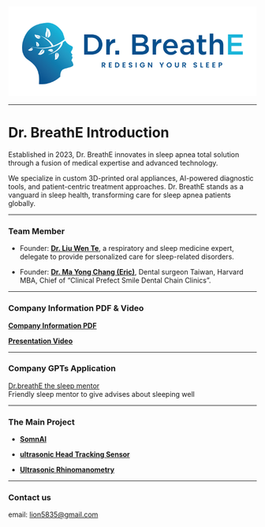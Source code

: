 ![picture](https://github.com/Dr-BreathE/Company-Information/blob/main/Dr.breathe%20logo.jpg)

------------

# Dr. BreathE Introduction

Established in 2023, Dr. BreathE innovates in sleep apnea total solution through a fusion of medical expertise and advanced technology.

We specialize in custom 3D-printed oral appliances, AI-powered diagnostic tools, and patient-centric treatment approaches. Dr. BreathE stands as a vanguard in sleep health, transforming care for sleep apnea patients globally.

------------

### Team Member

- Founder: [**Dr. Liu Wen Te**](https://github.com/Dr-BreathE/Company-Information/tree/main/TEAM/Dr.%20Liu%20Wen-Te), a respiratory and sleep medicine expert, delegate to provide personalized care for sleep-related disorders.
  
- Founder: [**Dr. Ma Yong Chang (Eric)**](https://github.com/Dr-BreathE/Company-Information/tree/main/TEAM/Dr.%20Ma%20Yung-Chang), Dental surgeon Taiwan, Harvard MBA, Chief of “Clinical Prefect Smile Dental Chain Clinics”.

------------
  
### Company Information PDF & Video

[**Company Information PDF**](https://github.com/Dr-BreathE/Company-Information/blob/main/Dr.BreathE%20Company%20Introduction.pdf)  

[**Presentation Video**](https://www.youtube.com/watch?v=S3_YNazX4rw)

------------
### Company GPTs Application

[Dr.breathE the sleep mentor](https://chat.openai.com/g/g-sjWeyuS2F-dr-breathe-the-sleep-mentor)  
Friendly sleep mentor to give advises about sleeping well

------------

### The Main Project
- [**SomnAI**](https://github.com/Dr-BreathE/SomnAI-APP)

- [**ultrasonic Head Tracking Sensor**](https://github.com/Dr-BreathE/ultrasonic-Head-Tracking-Sensor)

- [**Ultrasonic Rhinomanometry**](https://github.com/Dr-BreathE/Ultrasonic-Rhinomanometry)

------------

### Contact us

email: <lion5835@gmail.com>

